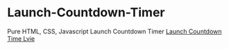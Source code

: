 # Launch-Countdown-Timer
Pure HTML, CSS, Javascript Launch Countdown Timer
[Launch Countdown Time Lvie](https://launch-countdown-timer-mohamed-amine.netlify.app/)
